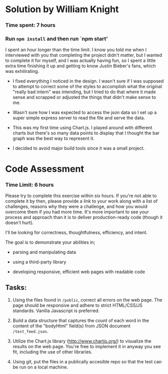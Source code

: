 # Solution by William Knight

### Time spent: 7 hours

### Run `npm install` and then run `npm start'

I spent an hour longer than the time limit. I know you told me when I interviewed with you that completing the project didn't matter, but I wanted to complete it for myself, and I was actually having fun, so I spent a little extra time finishing it up and getting to know Justin Bieber's fans, which was exhilirating. 

- I fixed everything I noticed in the design. I wasn't sure if I was supposed to attempt to correct some of the styles to accomplish what the original "really bad intern" was intending, but I tried to do that where it made sense and scrapped or adjusted the things that didn't make sense to me.

- Wasn't sure how I was expected to access the json data so I set up a super simple express server to read the file and serve the data.

- This was my first time using Chart.js. I played around with different charts but there's so many data points to display that I thought the bar graph was the best way to represent it.

- I decided to avoid major build tools since it was a small project.



# Code Assessment

### Time Limit: 6 hours

Please try to complete this exercise within six hours. If you're not able to complete it by then, please provide a link to your work along with a list of challenges, reasons why they were a challenge, and how you would overcome them if you had more time. It's more important to see your process and approach than it is to deliver production-ready code (though it doesn't hurt).

I'll be looking for correctness, thoughtfulness, efficiency, and intent.

The goal is to demonstrate your abilities in; 

- parsing and manipulating data

- using a third-party library

- developing responsive, efficient web pages with readable code


## Tasks:

1. Using the files found in `/public`, correct all errors on the web page. The page should be responsive and adhere to strict HTML/CSS/JS standards. Vanilla Javascript is preferred.

2. Build a data structure that captures the count of each word in the content of the "bodyHtml" field(s) from JSON document `/test_feed.json`.

3. Utilize the Chart.js library (http://www.chartjs.org/) to visualize the results on the web page. You're free to implement it in anyway you see fit, including the use of other libraries.

4. Using git, put the files in a publically accesible repo so that the test can be run on a local machine.